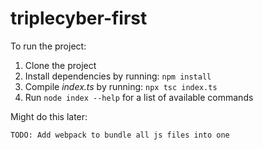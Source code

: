 # triplecyber-first

To run the project:

  1. Clone the project
  2. Install dependencies by running: `npm install`
  3. Compile *index.ts* by running: `npx tsc index.ts`
  4. Run `node index --help` for a list of available commands


Might do this later:

`TODO: Add webpack to bundle all js files into one`
